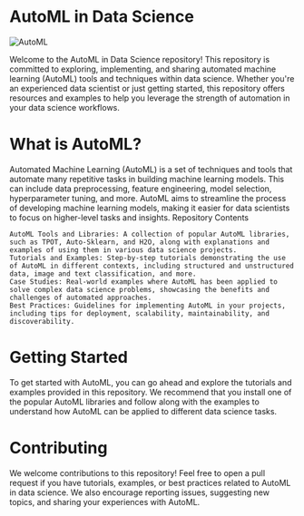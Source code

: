 # AutoML in Data Science
![AutoML](https://d3f1iyfxxz8i1e.cloudfront.net/courses/course_image/d387ec7f5fb4.png)

Welcome to the AutoML in Data Science repository! This repository is committed to exploring, implementing, and sharing automated machine learning (AutoML) tools and techniques within data science. Whether you're an experienced data scientist or just getting started, this repository offers resources and examples to help you leverage the strength of automation in your data science workflows.

# What is AutoML?

Automated Machine Learning (AutoML) is a set of techniques and tools that automate many repetitive tasks in building machine learning models. This can include data preprocessing, feature engineering, model selection, hyperparameter tuning, and more. AutoML aims to streamline the process of developing machine learning models, making it easier for data scientists to focus on higher-level tasks and insights.
Repository Contents

    AutoML Tools and Libraries: A collection of popular AutoML libraries, such as TPOT, Auto-Sklearn, and H2O, along with explanations and examples of using them in various data science projects.
    Tutorials and Examples: Step-by-step tutorials demonstrating the use of AutoML in different contexts, including structured and unstructured data, image and text classification, and more.
    Case Studies: Real-world examples where AutoML has been applied to solve complex data science problems, showcasing the benefits and challenges of automated approaches.
    Best Practices: Guidelines for implementing AutoML in your projects, including tips for deployment, scalability, maintainability, and discoverability.

# Getting Started

To get started with AutoML, you can go ahead and explore the tutorials and examples provided in this repository. We recommend that you install one of the popular AutoML libraries and follow along with the examples to understand how AutoML can be applied to different data science tasks.

# Contributing

We welcome contributions to this repository! Feel free to open a pull request if you have tutorials, examples, or best practices related to AutoML in data science. We also encourage reporting issues, suggesting new topics, and sharing your experiences with AutoML.
